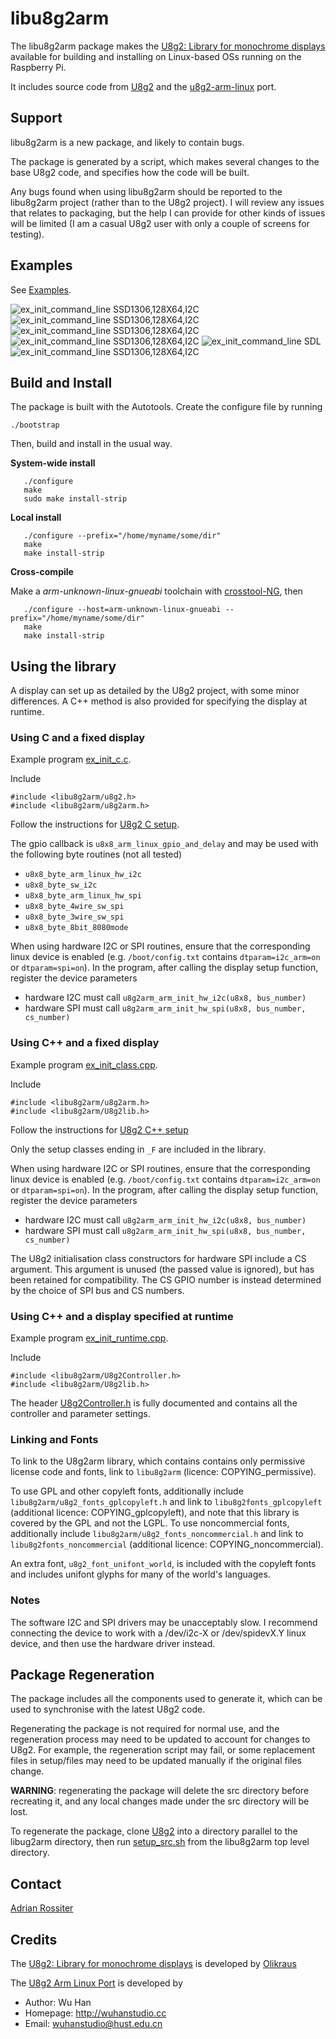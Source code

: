 libu8g2arm
==========

The libu8g2arm package makes the
[U8g2: Library for monochrome displays](https://github.com/olikraus/u8g2)
available for building and installing on Linux-based OSs running
on the Raspberry Pi.

It includes source code from [U8g2](https://github.com/olikraus/u8g2)
and the [u8g2-arm-linux](https://github.com/wuhanstudio/u8g2-arm-linux)
port.

Support
-------

libu8g2arm is a new package, and likely to contain bugs.

The package is generated by a script, which makes several changes
to the base U8g2 code, and specifies how the code will be built.

Any bugs found when using libu8g2arm should be reported to the
libu8g2arm project (rather than to the U8g2 project). I will review
any issues that relates to packaging, but the help I can provide for
other kinds of issues will be limited (I am a casual U8g2 user
with only a couple of screens for testing).

Examples
--------

See [Examples](examples/README.md).

![ex_init_command_line SSD1306,128X64,I2C](examples/images/ex_init_command_line_01.jpg) ![ex_init_command_line SSD1306,128X64,I2C](examples/images/ex_init_command_line_02.jpg)
![ex_init_command_line SSD1306,128X64,I2C](examples/images/ex_init_command_line_03.jpg) ![ex_init_command_line SSD1306,128X64,I2C](examples/images/ex_init_command_line_04.jpg)
![ex_init_command_line SDL](examples/images/ex_init_command_line_05.jpg) ![ex_init_command_line SSD1306,128X64,I2C](examples/images/ex_extra_fonts_01.jpg)


Build and Install
-----------------

The package is built with the Autotools. Create the configure file
by running
```
./bootstrap
```
Then, build and install in the usual way.

**System-wide install**
```
   ./configure
   make
   sudo make install-strip
```
**Local install**
```
   ./configure --prefix="/home/myname/some/dir"
   make
   make install-strip
```
**Cross-compile**

Make a *arm-unknown-linux-gnueabi* toolchain with
[crosstool-NG](https://crosstool-ng.github.io/), then
```
   ./configure --host=arm-unknown-linux-gnueabi --prefix="/home/myname/some/dir"
   make
   make install-strip
```

Using the library
-----------------

A display can set up as detailed by the U8g2 project, with some minor
differences. A C++ method is also provided for specifying the display
at runtime.

### Using C and a fixed display

Example program [ex_init_c.c](examples/ex_init_c.c).

Include
```
#include <libu8g2arm/u8g2.h>
#include <libu8g2arm/u8g2arm.h>
```

Follow the instructions for 
[U8g2 C setup](https://github.com/olikraus/u8g2/wiki/u8g2setupc).

The gpio callback is `u8x8_arm_linux_gpio_and_delay` and may be used with the
following byte routines (not all tested)
* `u8x8_byte_arm_linux_hw_i2c`
* `u8x8_byte_sw_i2c`
* `u8x8_byte_arm_linux_hw_spi`
* `u8x8_byte_4wire_sw_spi`
* `u8x8_byte_3wire_sw_spi`
* `u8x8_byte_8bit_8080mode`

When using hardware I2C or SPI routines, ensure that the corresponding linux
device is enabled (e.g. `/boot/config.txt` contains `dtparam=i2c_arm=on` or
`dtparam=spi=on`). In the program, after calling the display setup function,
register the device parameters
* hardware I2C must call `u8g2arm_arm_init_hw_i2c(u8x8, bus_number)`
* hardware SPI must call `u8g2arm_arm_init_hw_spi(u8x8, bus_number, cs_number)`

### Using C++ and a fixed display

Example program [ex_init_class.cpp](examples/ex_init_class.cpp).

Include
```
#include <libu8g2arm/u8g2arm.h>
#include <libu8g2arm/U8g2lib.h>
```

Follow the instructions for 
[U8g2 C++ setup](https://github.com/olikraus/u8g2/wiki/u8g2setupcpp)

Only the setup classes ending in `_F` are included in the library.

When using hardware I2C or SPI routines, ensure that the corresponding linux
device is enabled (e.g. `/boot/config.txt` contains `dtparam=i2c_arm=on` or
`dtparam=spi=on`). In the program, after calling the display setup function,
register the device parameters
* hardware I2C must call `u8g2arm_arm_init_hw_i2c(u8x8, bus_number)`
* hardware SPI must call `u8g2arm_arm_init_hw_spi(u8x8, bus_number, cs_number)`

The U8g2 initialisation class constructors for hardware SPI include a
CS argument. This argument is unused (the passed value is ignored), but
has been retained for compatibility. The CS GPIO number is instead determined
by the choice of SPI bus and CS numbers.

### Using C++ and a display specified at runtime

Example program [ex_init_runtime.cpp](examples/ex_init_runtime.cpp).

Include
```
#include <libu8g2arm/U8g2Controller.h>
#include <libu8g2arm/U8g2lib.h>
```

The header [U8g2Controller.h](src/include/U8g2Controller.h) is fully
documented and contains all the controller and parameter settings.

### Linking and Fonts

To link to the U8g2arm library, which contains contains only permissive
license code and fonts, link to `libu8g2arm` (licence: COPYING_permissive).

To use GPL and other copyleft fonts, additionally include
`libu8g2arm/u8g2_fonts_gplcopyleft.h` and link to `libu8g2fonts_gplcopyleft`
(additional licence: COPYING_gplcopyleft), and note that this library is
covered by the GPL and not the LGPL. To use noncommercial fonts, additionally
include `libu8g2arm/u8g2_fonts_noncommercial.h` and link to
`libu8g2fonts_noncommercial` (additional licence: COPYING_noncommercial).

An extra font, `u8g2_font_unifont_world`, is included with the copyleft fonts
and includes unifont glyphs for many of the world's languages.

### Notes

The software I2C and SPI drivers may be unacceptably slow. I recommend
connecting the device to work with a /dev/i2c-X or /dev/spidevX.Y linux
device, and then use the hardware driver instead.

Package Regeneration
--------------------

The package includes all the components used to generate it, which can
be used to synchronise with the latest U8g2 code.

Regenerating the package is not required for normal use, and the
regeneration process may need to be updated to account for changes to U8g2.
For example, the regeneration script may fail, or some replacement files
in setup/files may need to be updated manually if the original files change.

**WARNING**: regenerating the package will delete the src directory before
recreating it, and any local changes made under the src directory will be lost.

To regenerate the package, clone
[U8g2](https://github.com/olikraus/u8g2)
into a directory parallel to the libug2arm directory, then run
[setup_src.sh](setup_src.sh)
from the libu8g2arm top level directory.

Contact
-------

[Adrian Rossiter](https://github.com/antiprism)

Credits
-------

The [U8g2: Library for monochrome displays](https://github.com/olikraus/u8g2)
is developed by [Olikraus](https://github.com/olikraus)

The [U8g2 Arm Linux Port](https://github.com/wuhanstudio/u8g2-arm-linux)
is developed by
*   Author: Wu Han
*   Homepage: http://wuhanstudio.cc
*   Email: wuhanstudio@hust.edu.cn

